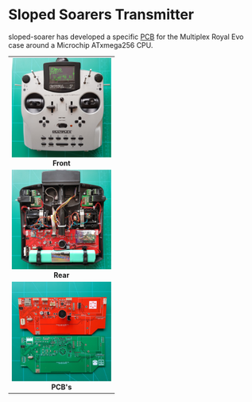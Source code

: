 # Sloped Soarers Transmitter

sloped-soarer has developed a specific [PCB](https://github.com/Ingwie/OpenAVRc_Hw/blob/V3/User's%20OpenAVRc%20Transmitters/sloped-soarer/open_xmega.zip) for the Multiplex Royal Evo case around a Microchip ATxmega256 CPU.

<table cellspacing=0>
  <tr>
    <td align=center width=200><a href="https://github.com/\Ingwie/OpenAVRc_Hw/blob/V3/User's%20OpenAVRc%20Transmitters/sloped-soarer/20220602_154311.jpg"><img src="https://github.com/Ingwie/OpenAVRc_Hw/blob/V3/User's%20OpenAVRc%20Transmitters/sloped-soarer/20220602_154311.jpg" border="0" name="submit" title="Front" alt="20220602_154311.jpg"/></a><br><b>Front</b></td>
  </tr>
  <tr>
    <td align=center width=200><a href="https://github.com/Ingwie/OpenAVRc_Hw/blob/V3/User's%20OpenAVRc%20Transmitters/sloped-soarer/20220602_154356.jpg"><img src="https://github.com/Ingwie/OpenAVRc_Hw/blob/V3/User's%20OpenAVRc%20Transmitters/sloped-soarer/20220602_154356.jpg" border="0" name="submit" title="Rear" alt="20220602_154356.jpg"/></a><br><b>Rear</b></td>
  </tr>
  <tr> 
    <td align=center width=200><a href="https://github.com/Ingwie/OpenAVRc_Hw/blob/V3/User's%20OpenAVRc%20Transmitters/sloped-soarer/20220601_132602.jpg"><img src="https://github.com/Ingwie/OpenAVRc_Hw/blob/V3/User's%20OpenAVRc%20Transmitters/sloped-soarer/20220601_132602.jpg" border="0" name="submit" title="PCB's" alt="20220601_132602.jpg"/></a><br><b>PCB's</b></td>
  </tr>  
</table>

